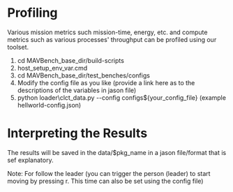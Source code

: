 # Profiling
Various mission metrics such mission-time, energy, etc. and compute metrics such as various processes' throughput can be profiled using our toolset.

1. cd MAVBench_base_dir/build-scripts
2. host_setup_env_var.cmd 
3. cd MAVBench_base_dir/test_benches/configs
4. Modify the config file as you like (provide a link here as to the descriptions of the variables in jason file)
5. python loader\clct_data.py --config configs\${your_config_file}  (example hellworld-config.json)

# Interpreting the Results
The results will be saved in the data/$pkg_name in a jason file/format that is
sef explanatory.

Note: For follow the leader (you can trigger the person (leader) to start moving by pressing r. This time can also be set using
the config file)


